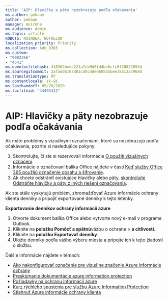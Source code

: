 ```yaml
---
title: 'AIP: Hlavičky a päty nezobrazuje podľa očakávania'
ms.author: pebaum
author: pebaum
manager: mnirkhe
ms.audience: Admin
ms.topic: article
ROBOTS: NOINDEX, NOFOLLOW
localization_priority: Priority
ms.collection: Adm_O365
ms.custom:
- "9002266"
- "4541"
ms.openlocfilehash: 418362beea221a7cb9d8fd4be6cfc0f28022093d
ms.sourcegitcommit: 2afad0b107d03cd8c4de0b85b5bee38a13a7960d
ms.translationtype: MT
ms.contentlocale: sk-SK
ms.lasthandoff: 05/26/2020
ms.locfileid: "44493412"
---
```

# <a name="aip-headers-and-footers-not-displaying-as-expected"></a>AIP: Hlavičky a päty nezobrazuje podľa očakávania

Ak máte problémy s vizuálnymi označeniami, ktoré sa nezobrazujú podľa očakávania, pozrite si nasledujúce pokyny:

1. Skontrolujte, či ste si rezervovali informácie [O použití vizuálnych označení](https://docs.microsoft.com/azure/information-protection/configure-policy-markings#when-visual-markings-are-applied).
2. Informácie o označovaní balíka Office nájdete v časti [Keď služby Office 365 použijú označenie obsahu a šifrovanie](https://docs.microsoft.com/microsoft-365/compliance/sensitivity-labels-office-apps#when-office-apps-apply-content-marking-and-encryption).
3. Ak chcete odstrániť existujúce hlavičky alebo päty, [skontrolujte Odstráňte hlavičky a päty z iných riešení označovania](https://docs.microsoft.com/azure/information-protection/rms-client/client-admin-guide-customizations#remove-headers-and-footers-from-other-labeling-solutions).

Ak ste stále vyskytujú problém, zhromažďovať Azure informácie ochrany klienta denníky a pripojiť exportované denníky k tejto letenky.

**Exportovanie denníkov ochrany informácií azure**

1. Otvorte dokument balíka Office alebo vytvorte nový e-mail v programe Outlook.
2. Kliknite na **položku Pomôcť a spätnú**väzbu o ochrane  >  **a citlivosti**.
3. Kliknite na **položku Exportovať denníky**.
4. Uložte denníky podľa vášho výberu miesta a pripojte ich k tejto žiadosti o službu.

Ďalšie informácie nájdete v témach:

- [Ako nakonfigurovať označenie pre vizuálne značenie Azure informácie ochrany](https://docs.microsoft.com/azure/information-protection/configure-policy-markings)
- [Preskúmanie dokumentácie azure information protection](https://docs.microsoft.com/azure/information-protection/what-is-information-protection)
- [Požiadavky na ochranu informácií azure](https://docs.microsoft.com/azure/information-protection/get-started/requirements)
- [Kurz rýchleho spustenia pre službu Azure Information Protection](https://docs.microsoft.com/azure/information-protection/get-started/infoprotect-quick-start-tutorial)
- [Stiahnuť Azure informácie ochrany klienta](https://www.microsoft.com/download/details.aspx?id=53018)
